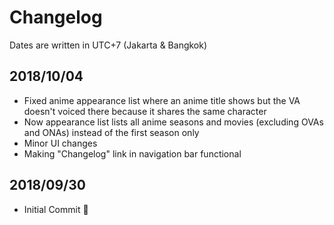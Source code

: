# Changelog
Dates are written in UTC+7 (Jakarta & Bangkok)

## 2018/10/04
* Fixed anime appearance list where an anime title shows but the VA doesn't voiced there because it shares the same character
* Now appearance list lists all anime seasons and movies (excluding OVAs and ONAs) instead of the first season only
* Minor UI changes
* Making "Changelog" link in navigation bar functional

## 2018/09/30
* Initial Commit 🎉